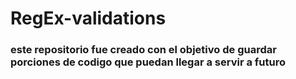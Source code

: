 # RegEx-validations

### este repositorio fue creado con el objetivo de guardar porciones de codigo que puedan llegar a servir a futuro
